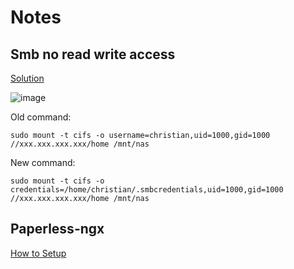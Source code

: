 # Notes


## Smb no read write access

[Solution](https://askubuntu.com/questions/1393272/unable-to-change-permissions-and-usergroup-of-smb-mounted-directory)

![image](https://user-images.githubusercontent.com/40700226/235507138-2f142571-4444-4462-ab3f-5862601f1974.png)


Old command:

`sudo mount -t cifs -o username=christian,uid=1000,gid=1000 //xxx.xxx.xxx.xxx/home /mnt/nas`

New command:

`sudo mount -t cifs -o credentials=/home/christian/.smbcredentials,uid=1000,gid=1000 //xxx.xxx.xxx.xxx/home /mnt/nas`


## Paperless-ngx

[How to Setup](https://mariushosting.com/how-to-install-paperless-ngx-on-your-synology-nas/)

